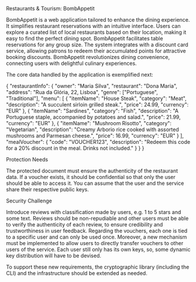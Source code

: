 Restaurants & Tourism: BombAppetit

BombAppetit is a web application tailored to enhance the dining experience. It simplifies restaurant reservations with an intuitive interface. Users can explore a curated list of local restaurants based on their location, making it easy to find the perfect dining spot. BombAppetit facilitates table reservations for any group size.
The system integrates with a discount card service, allowing patrons to redeem their accumulated points for attractive booking discounts. BombAppetit revolutionizes dining convenience, connecting users with delightful culinary experiences.

The core data handled by the application is exemplified next:

{
  "restaurantInfo": {
    "owner": "Maria Silva",
    "restaurant": "Dona Maria",
    "address": "Rua da Glória, 22, Lisboa",
    "genre": ["Portuguese", "Traditional"],
    "menu": [
      {
        "itemName": "House Steak",
        "category": "Meat",
        "description": "A succulent sirloin grilled steak.",
        "price": 24.99,
        "currency": "EUR"
      },
      {
        "itemName": "Sardines",
        "category": "Fish",
        "description": "A Portuguese staple, accompanied by potatoes and salad.",
        "price": 21.99,
        "currency": "EUR"
      },
      {
        "itemName": "Mushroom Risotto",
        "category": "Vegetarian",
        "description": "Creamy Arborio rice cooked with assorted mushrooms and Parmesan cheese.",
        "price": 16.99,
        "currency": "EUR"
      }
    ],
    "mealVoucher": {
      "code": "VOUCHER123",
      "description": "Redeem this code for a 20% discount in the meal. Drinks not included."
    }
  }
}

Protection Needs

The protected document must ensure the authenticity of the restaurant data. If a voucher exists, it should be confidential so that only the user should be able to access it.
You can assume that the user and the service share their respective public keys.


Security Challenge

Introduce reviews with classification made by users, e.g. 1 to 5 stars and some text. Reviews should be non-repudiable and other users must be able to verify the authenticity of each review, to ensure credibility and trustworthiness in user feedback.
Regarding the vouchers, each one is tied to a specific user and can only be used once. Moreover, a new mechanism must be implemented to allow users to directly transfer vouchers to other users of the service.
Each user still only has its own keys, so, some dynamic key distribution will have to be devised.

To support these new requirements, the cryptographic library (including the CLI) and the infrastructure should be extended as needed.
